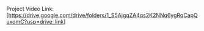 Project Video Link: [https://drive.google.com/drive/folders/1_S5AjgqZA4qs2K2NNq6ygRqCapQuxomC?usp=drive_link]



